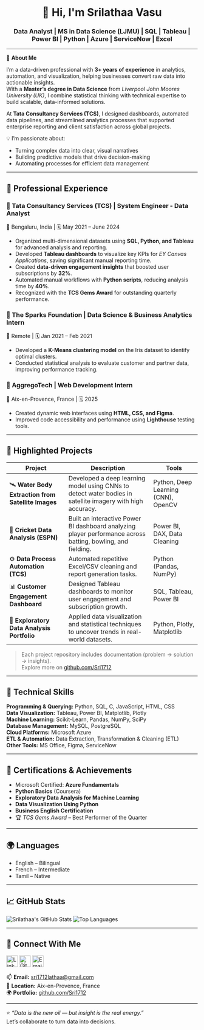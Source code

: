 <h1 align="center">👋 Hi, I'm Srilathaa Vasu</h1>
<h3 align="center"> Data Analyst | MS in Data Science (LJMU) | SQL | Tableau | Power BI | Python | Azure | ServiceNow | Excel </h3>

---

🎯 **About Me**

I’m a data-driven professional with **3+ years of experience** in analytics, automation, and visualization, helping businesses convert raw data into actionable insights.  
With a **Master’s degree in Data Science** from *Liverpool John Moores University (UK)*, I combine statistical thinking with technical expertise to build scalable, data-informed solutions.

At **Tata Consultancy Services (TCS)**, I designed dashboards, automated data pipelines, and streamlined analytics processes that supported enterprise reporting and client satisfaction across global projects.

💡 I’m passionate about:
- Turning complex data into clear, visual narratives  
- Building predictive models that drive decision-making  
- Automating processes for efficient data management  

---

## 💼 Professional Experience

### 🔹 Tata Consultancy Services (TCS) | System Engineer - Data Analyst  
📍 Bengaluru, India | 🗓 May 2021 – June 2024

- Organized multi-dimensional datasets using **SQL, Python, and Tableau** for advanced analysis and reporting.  
- Developed **Tableau dashboards** to visualize key KPIs for *EY Canvas Applications*, saving significant manual reporting time.  
- Created **data-driven engagement insights** that boosted user subscriptions by **32%**.  
- Automated manual workflows with **Python scripts**, reducing analysis time by **40%**.  
- Recognized with the **TCS Gems Award** for outstanding quarterly performance.

### 🔹 The Sparks Foundation | Data Science & Business Analytics Intern  
📍 Remote | 🗓 Jan 2021 – Feb 2021  
- Developed a **K-Means clustering model** on the Iris dataset to identify optimal clusters.  
- Conducted statistical analysis to evaluate customer and partner data, improving performance tracking.  

### 🔹 AggregoTech | Web Development Intern  
📍 Aix-en-Provence, France | 🗓 2025  
- Created dynamic web interfaces using **HTML, CSS, and Figma**.  
- Improved code accessibility and performance using **Lighthouse** testing tools.

---

## 🧩 Highlighted Projects

| Project | Description | Tools |
|----------|--------------|-------|
| 🛰 **Water Body Extraction from Satellite Images** | Developed a deep learning model using CNNs to detect water bodies in satellite imagery with high accuracy. | Python, Deep Learning (CNN), OpenCV |
| 🏏 **Cricket Data Analysis (ESPN)** | Built an interactive Power BI dashboard analyzing player performance across batting, bowling, and fielding. | Power BI, DAX, Data Cleaning |
| ⚙️ **Data Process Automation (TCS)** | Automated repetitive Excel/CSV cleaning and report generation tasks. | Python (Pandas, NumPy) |
| 📊 **Customer Engagement Dashboard** | Designed Tableau dashboards to monitor user engagement and subscription growth. | SQL, Tableau, Power BI |
| 🔬 **Exploratory Data Analysis Portfolio** | Applied data visualization and statistical techniques to uncover trends in real-world datasets. | Python, Plotly, Matplotlib |

> Each project repository includes documentation (problem → solution → insights).  
> Explore more on [github.com/Sri1712](https://github.com/Sri1712)

---

## 🧠 Technical Skills

**Programming & Querying:** Python, SQL, C, JavaScript, HTML, CSS  
**Data Visualization:** Tableau, Power BI, Matplotlib, Plotly  
**Machine Learning:** Scikit-Learn, Pandas, NumPy, SciPy  
**Database Management:** MySQL, PostgreSQL  
**Cloud Platforms:** Microsoft Azure  
**ETL & Automation:** Data Extraction, Transformation & Cleaning (ETL)  
**Other Tools:** MS Office, Figma, ServiceNow  

---

## 🏅 Certifications & Achievements

- Microsoft Certified: **Azure Fundamentals**  
- **Python Basics** (Coursera)  
- **Exploratory Data Analysis for Machine Learning**  
- **Data Visualization Using Python**  
- **Business English Certification**  
- 🏆 *TCS Gems Award* – Best Performer of the Quarter  

---

## 🌍 Languages

- English – Bilingual  
- French – Intermediate 
- Tamil – Native  

---

## 📈 GitHub Stats

![Srilathaa's GitHub Stats](https://github-readme-stats.vercel.app/api?username=Sri1712&show_icons=true&theme=radical)
![Top Languages](https://github-readme-stats.vercel.app/api/top-langs/?username=Sri1712&layout=compact&theme=radical)

---

## 🤝 Connect With Me

<a href="https://www.linkedin.com/in/srilathaa-vasu/"><img src="https://raw.githubusercontent.com/yushi1007/yushi1007/main/images/linkedin.svg" alt="LinkedIn" width="30px"/></a>
<a href="https://github.com/Sri1712"><img src="https://cdn-icons-png.flaticon.com/512/25/25231.png" alt="GitHub" width="30px"/></a>
<a href="mailto:sri1712lathaa@gmail.com"><img src="https://cdn-icons-png.flaticon.com/512/732/732200.png" alt="Email" width="30px"/></a>

📫 **Email:** sri1712lathaa@gmail.com  
📍 **Location:** Aix-en-Provence, France  
🌍 **Portfolio:** [github.com/Sri1712](https://github.com/Sri1712)

---

⭐ *“Data is the new oil — but insight is the real energy.”*  
Let’s collaborate to turn data into decisions.

<br> </br>

